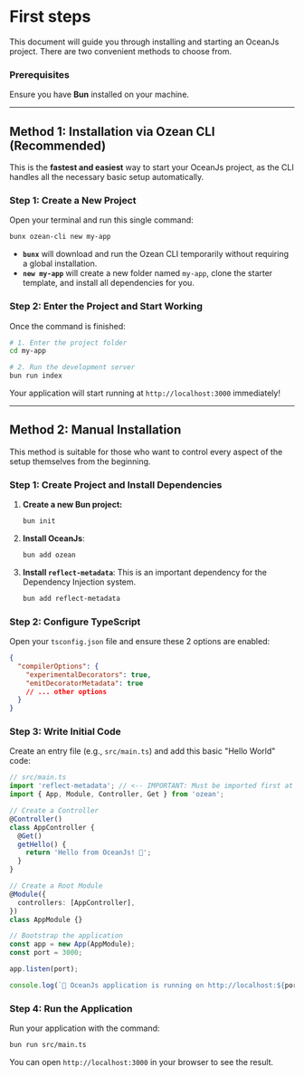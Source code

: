 # First steps

This document will guide you through installing and starting an OceanJs project. There are two convenient methods to choose from.

### Prerequisites

Ensure you have **Bun** installed on your machine.

---

## Method 1: Installation via Ozean CLI (Recommended)

This is the **fastest and easiest** way to start your OceanJs project, as the CLI handles all the necessary basic setup automatically.

### Step 1: Create a New Project

Open your terminal and run this single command:

```bash
bunx ozean-cli new my-app
```

- **`bunx`** will download and run the Ozean CLI temporarily without requiring a global installation.
- **`new my-app`** will create a new folder named `my-app`, clone the starter template, and install all dependencies for you.

### Step 2: Enter the Project and Start Working

Once the command is finished:

```bash
# 1. Enter the project folder
cd my-app

# 2. Run the development server
bun run index
```

Your application will start running at `http://localhost:3000` immediately!

---

## Method 2: Manual Installation

This method is suitable for those who want to control every aspect of the setup themselves from the beginning.

### Step 1: Create Project and Install Dependencies

1.  **Create a new Bun project:**
    ```bash
    bun init
    ```
2.  **Install OceanJs**:
    ```bash
    bun add ozean
    ```
3.  **Install `reflect-metadata`**:
    This is an important dependency for the Dependency Injection system.
    ```bash
    bun add reflect-metadata
    ```

### Step 2: Configure TypeScript

Open your `tsconfig.json` file and ensure these 2 options are enabled:

```json
{
  "compilerOptions": {
    "experimentalDecorators": true,
    "emitDecoratorMetadata": true
    // ... other options
  }
}
```

### Step 3: Write Initial Code

Create an entry file (e.g., `src/main.ts`) and add this basic "Hello World" code:

```typescript
// src/main.ts
import 'reflect-metadata'; // <-- IMPORTANT: Must be imported first at the entry point.
import { App, Module, Controller, Get } from 'ozean';

// Create a Controller
@Controller()
class AppController {
  @Get()
  getHello() {
    return 'Hello from OceanJs! 🌊';
  }
}

// Create a Root Module
@Module({
  controllers: [AppController],
})
class AppModule {}

// Bootstrap the application
const app = new App(AppModule);
const port = 3000;

app.listen(port);

console.log(`🌊 OceanJs application is running on http://localhost:${port}`);
```

### Step 4: Run the Application

Run your application with the command:

```bash
bun run src/main.ts
```

You can open `http://localhost:3000` in your browser to see the result.
